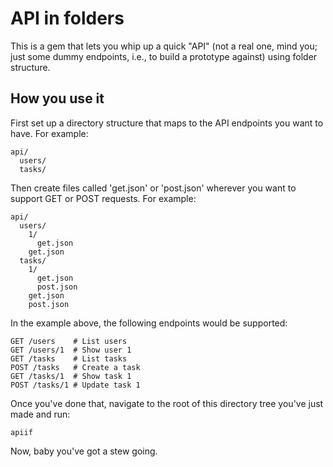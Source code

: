 # API in folders

This is a gem that lets you whip up a quick "API" (not a real one, mind you; just some dummy endpoints, i.e., to build a prototype against) using folder structure.

## How you use it

First set up a directory structure that maps to the API endpoints you want to have. For example:

    api/
      users/
      tasks/

Then create files called 'get.json' or 'post.json' wherever you want to support GET or POST requests. For example:

    api/
      users/
        1/
          get.json
        get.json
      tasks/
        1/
          get.json
          post.json
        get.json
        post.json

In the example above, the following endpoints would be supported:

    GET /users    # List users
    GET /users/1  # Show user 1
    GET /tasks    # List tasks
    POST /tasks   # Create a task
    GET /tasks/1  # Show task 1
    POST /tasks/1 # Update task 1

Once you've done that, navigate to the root of this directory tree you've just made and run:

    apiif

Now, baby you've got a stew going.
